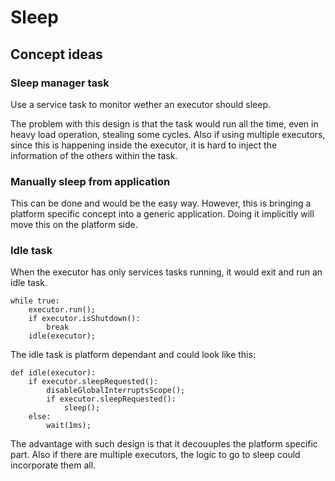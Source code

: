 # Sleep

## Concept ideas

### Sleep manager task

Use a service task to monitor wether an executor should sleep.

The problem with this design is that the task would run all the time, even in heavy load operation,
stealing some cycles.
Also if using multiple executors, since this is happening inside the executor, it is hard to inject
the information of the others within the task.

### Manually sleep from application

This can be done and would be the easy way. However, this is bringing a platform specific
concept into a generic application.
Doing it implicitly will move this on the platform side.

### Idle task

When the executor has only services tasks running, it would exit and run an idle task.
```
while true:
    executor.run();
    if executor.isShutdown():
        break
    idle(executor);
```

The idle task is platform dependant and could look like this:
```
def idle(executor):
    if executor.sleepRequested():
        disableGlobalInterruptsScope();
        if executor.sleepRequested():
            sleep();
    else:
        wait(1ms);
```

The advantage with such design is that it decouuples the platform specific part. Also
if there are multiple executors, the logic to go to sleep could incorporate them all.
